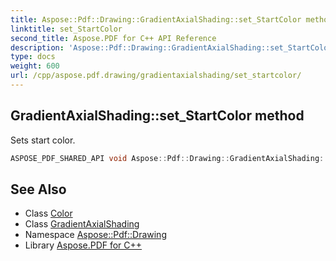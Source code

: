```yaml
---
title: Aspose::Pdf::Drawing::GradientAxialShading::set_StartColor method
linktitle: set_StartColor
second_title: Aspose.PDF for C++ API Reference
description: 'Aspose::Pdf::Drawing::GradientAxialShading::set_StartColor method. Sets start color in C++.'
type: docs
weight: 600
url: /cpp/aspose.pdf.drawing/gradientaxialshading/set_startcolor/
---
```

## GradientAxialShading::set_StartColor method


Sets start color.

```cpp
ASPOSE_PDF_SHARED_API void Aspose::Pdf::Drawing::GradientAxialShading::set_StartColor(System::SharedPtr<Color> value)
```

## See Also

* Class [Color](../../../aspose.pdf/color/)
* Class [GradientAxialShading](../)
* Namespace [Aspose::Pdf::Drawing](../../)
* Library [Aspose.PDF for C++](../../../)
